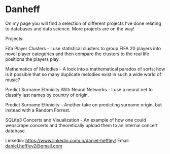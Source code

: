 # Danheff
On my page you will find a selection of different projects I've done relating to databases and data science. More projects are on the way!

Projects:

Fifa Player Clusters - I use statistical clusters to group FIFA 20 players into novel player categories and then compare the clusters to the real life positions the players play.

Mathematics of Melodies - A look into a mathematical paradox of sorts; how is it possible that so many duplicate melodies exist in such a wide world of music?

Predict Surname Ethnicity With Neural Networks - I use a neural net to classify last names by country of origin.

Predict Surname Ethnicity - Another take on predicting surname origin, but instead with a Random Forrest.

SQLite3 Concerts and Visualization - An example of how one could webscrape concerts and theoretically upload them to an internal concert database.


Linkedin: https://www.linkedin.com/in/daniel-heffley/
Email: daniel.heffley2@gmail.com
